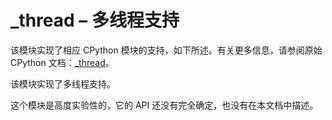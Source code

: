 _thread – 多线程支持
========================


该模块实现了相应 CPython 模块的支持，如下所述。有关更多信息，请参阅原始 CPython 文档：[_thread](https://docs.python.org/3.5/library/_thread.html#module-_thread)。

该模块实现了多线程支持。

这个模块是高度实验性的，它的 API 还没有完全确定，也没有在本文档中描述。
